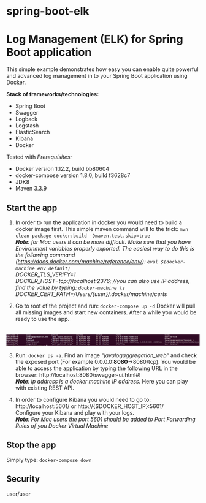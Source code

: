 # spring-boot-elk
Log Management (ELK) for Spring Boot application
========================

This simple example demonstrates how easy you can enable quite powerful and advanced log management in to your Spring Boot application using Docker.

**Stack of frameworks/technologies:**
* Spring Boot
* Swagger
* Logback
* Logstash
* ElasticSearch
* Kibana
* Docker

Tested with 
_Prerequisites:_
* Docker version 1.12.2, build bb80604
* docker-compose version 1.8.0, build f3628c7
* JDK8
* Maven 3.3.9

## Start the app

1. In order to run the application in docker you would need to build a docker image first.
This simple maven command will to the trick:
`mvn clean package docker:build -Dmaven.test.skip=true`
<br />_**Note**: for Mac users it can be more difficult.
Make sure that you have Environment variables properly exported.
The easiest way to do this is the following command (https://docs.docker.com/machine/reference/env/): 
`eval $(docker-machine env default)` <br />
DOCKER_TLS_VERIFY=1 <br />
DOCKER_HOST=tcp://localhost:2376; //you can also use IP address, find the value by typing: `docker-machine ls` <br />
DOCKER_CERT_PATH=/Users/{user}/.docker/machine/certs_ <br />

2. Go to root of the project and run: `docker-compose up -d`
Docker will pull all missing images and start new containers.
After a while you would be ready to use the app.

<br>
  <img src="https://github.com/harishkadamudi/spring-elk/blob/master/java-log-aggregation/containers.png">
</br>

3. Run: `docker ps -a`. Find an image *"javalogaggregation_web"* and check the exposed port (For example 0.0.0.0:**8080**->8080/tcp).
You would be able to access the application by typing the following URL in the browser:
http://localhost:8080/swagger-ui.html#!
<br />_**Note**: ip address is a docker machine IP address._
Here you can play with existing REST API.

4. In order to configure Kibana you would need to go to: 
<br />http://localhost:5601/ or http://{$DOCKER_HOST_IP}:5601/
<br />Configure your Kibana and play with your logs.
<br />_**Note**: For Mac users the port 5601 should be added to Port Forwarding Rules of you Docker Virtual Machine_

## Stop the app
Simply type: `docker-compose down`

## Security
user/user
